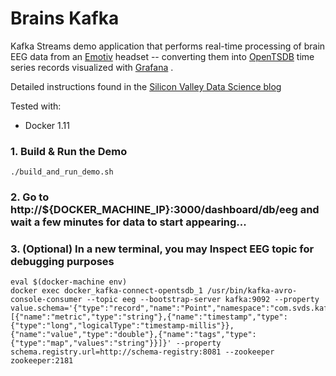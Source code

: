 Brains Kafka
============
Kafka Streams demo application that performs real-time processing of brain EEG data from an [Emotiv](http://emotiv.com) headset -- converting them into [OpenTSDB](http://opentsdb.org) time series records visualized with [Grafana](http://grafana.org) .

Detailed instructions found in the [Silicon Valley Data Science blog](http://www.svds.com/brain-monitoring-kafka-opentsdb-grafana/)

Tested with:
* Docker 1.11

### 1. Build & Run the Demo ###
    ./build_and_run_demo.sh

### 2. Go to http://${DOCKER_MACHINE_IP}:3000/dashboard/db/eeg and wait a few minutes for data to start appearing... ###

### 3. (Optional) In a new terminal, you may Inspect EEG topic for debugging purposes ###
    eval $(docker-machine env)
    docker exec docker_kafka-connect-opentsdb_1 /usr/bin/kafka-avro-console-consumer --topic eeg --bootstrap-server kafka:9092 --property value.schema='{"type":"record","name":"Point","namespace":"com.svds.kafka.connect.opentsdb","fields":[{"name":"metric","type":"string"},{"name":"timestamp","type":{"type":"long","logicalType":"timestamp-millis"}},{"name":"value","type":"double"},{"name":"tags","type":{"type":"map","values":"string"}}]}' --property schema.registry.url=http://schema-registry:8081 --zookeeper zookeeper:2181
